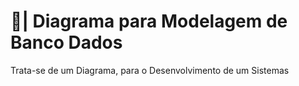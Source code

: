 # 🎲| Diagrama para Modelagem de Banco Dados

  Trata-se de um Diagrama, para o Desenvolvimento de um Sistemas
 
